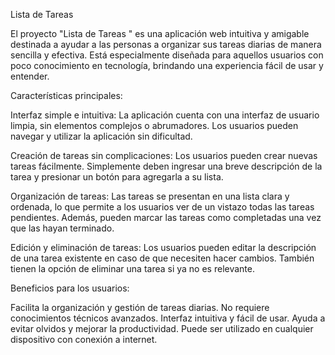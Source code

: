 Lista de Tareas 

El proyecto "Lista de Tareas " es una aplicación web intuitiva y amigable destinada a ayudar a las personas a organizar sus tareas diarias de manera sencilla y efectiva. Está especialmente diseñada para aquellos usuarios con poco conocimiento en tecnología, brindando una experiencia fácil de usar y entender.

Características principales:

Interfaz simple e intuitiva: La aplicación cuenta con una interfaz de usuario limpia, sin elementos complejos o abrumadores. Los usuarios pueden navegar y utilizar la aplicación sin dificultad.

Creación de tareas sin complicaciones: Los usuarios pueden crear nuevas tareas fácilmente. Simplemente deben ingresar una breve descripción de la tarea y presionar un botón para agregarla a su lista.

Organización de tareas: Las tareas se presentan en una lista clara y ordenada, lo que permite a los usuarios ver de un vistazo todas las tareas pendientes. Además, pueden marcar las tareas como completadas una vez que las hayan terminado.

Edición y eliminación de tareas: Los usuarios pueden editar la descripción de una tarea existente en caso de que necesiten hacer cambios. También tienen la opción de eliminar una tarea si ya no es relevante.


Beneficios para los usuarios:

Facilita la organización y gestión de tareas diarias.
No requiere conocimientos técnicos avanzados.
Interfaz intuitiva y fácil de usar.
Ayuda a evitar olvidos y mejorar la productividad.
Puede ser utilizado en cualquier dispositivo con conexión a internet.